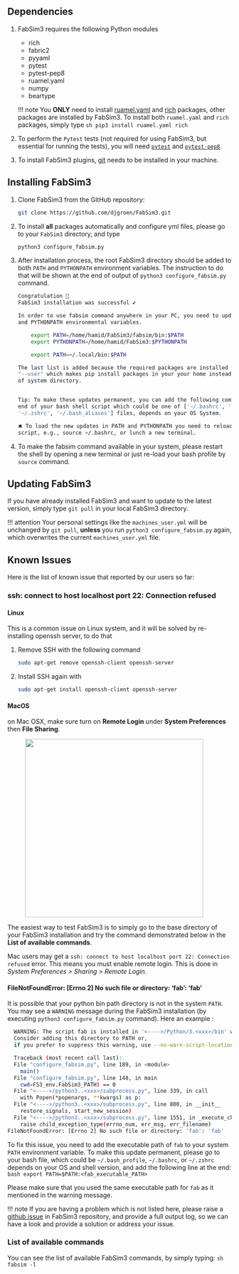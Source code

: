 ## Dependencies

1. FabSim3 requires the following Python modules

	* rich
	* fabric2
	* pyyaml
	* pytest
	* pytest-pep8
	* ruamel.yaml
	* numpy
	* beartype

	!!! note
		You **ONLY** need to install [ruamel.yaml](https://pypi.org/project/ruamel.yaml) and  [rich](https://pypi.org/project/rich/)  packages, other packages are installed by FabSim3.
		To install both `ruamel.yaml` and `rich` packages, simply type
		```sh
		pip3 install ruamel.yaml rich
		```

2. To perform the `Pytest` tests (not required for using FabSim3, but essential for running the tests), you will need [`pytest`](https://docs.pytest.org/en/latest/getting-started.html) and [`pytest-pep8`](https://pypi.org/project/pytest-pep8).

3. To install FabSim3 plugins, [git](https://git-scm.com/) needs to be installed in your machine.


## Installing FabSim3

1. Clone FabSim3 from the GitHub repository:
	```sh
	git clone https://github.com/djgroen/FabSim3.git
	```
2. To install **all** packages automatically and configure yml files, please go to your `FabSim3` directory, and type
	```sh
	python3 configure_fabsim.py
	```

3. After installation process, the root FabSim3 directory should be added to both `PATH` and `PYTHONPATH` environment variables. The instruction to do that will be shown at the end of output of `python3 configure_fabsim.py` command.
	```bash
	Congratulation 🍻
	FabSim3 installation was successful ✔
	
	In order to use fabsim command anywhere in your PC, you need to update the PATH
	and PYTHONPATH environmental variables.
	
		export PATH=/home/hamid/FabSim3/fabsim/bin:$PATH
		export PYTHONPATH=/home/hamid/FabSim3:$PYTHONPATH

		export PATH=~/.local/bin:$PATH
	
	The last list is added because the required packages are installed with flag 
	"--user" which makes pip install packages in your your home instead instead 
	of system directory.


	Tip: To make these updates permanent, you can add the following command at the 
	end of your bash shell script which could be one of ['~/.bashrc', '~/.bash_profile', 
	'~/.zshrc', '~/.bash_aliases'] files, depends on your OS System.

	🛎 To load the new updates in PATH and PYTHONPATH you need to reload your bash shell 
	script, e.g., source ~/.bashrc, or lunch a new terminal.
	```

4. To make the fabsim command available in your system, please restart the shell by opening a new terminal or just re-load your bash profile by `source` command.


## Updating FabSim3

If you have already installed FabSim3 and want to update to the latest version, simply type `git pull` in your local FabSim3 directory.

!!! attention
		Your personal settings like the `machines_user.yml` will be unchanged by `git pull`, **unless** you run `python3 configure_fabsim.py` again, which overwrites the current `machines_user.yml` file.

## Known Issues

Here is the list of known issue that reported by our users so far:

### ssh: connect to host localhost port 22: Connection refused

#### Linux
This is a common issue on Linux system, and it will be solved by re-installing openssh server, to do that

1. Remove SSH with the following command
	```sh
	sudo apt-get remove openssh-client openssh-server
	```
2. Install SSH again with
	```sh
	sudo apt-get install openssh-client openssh-server
	```

#### MacOS
on Mac OSX, make sure turn on **Remote Login** under **System Preferences** then **File Sharing**.

<figure>
  <img src="../images/ssh_macos_error.png" width="400" />
</figure>

The easiest way to test FabSim3 is to simply go to the base directory of your FabSim3 installation and try the command demonstrated below in the **List of available commands**.

Mac users may get a `ssh: connect to host localhost port 22: Connection refused` error. This means you must enable remote login. This is done in *System Preferences > Sharing > Remote Login*.

#### FileNotFoundError: [Errno 2] No such file or directory: ‘fab’: ‘fab’

It is possible that your python bin path directory is not in the system `PATH`. You may see a `WARNING` message during the FabSim3 installation (by executing `python3 configure_fabsim.py` command). Here an example :

```bash
  WARNING: The script fab is installed in '<---->/Python/3.<xxx>/bin' which is not on PATH.
  Consider adding this directory to PATH or,
  if you prefer to suppress this warning, use --no-warn-script-location.

  Traceback (most recent call last):
  File "configure_fabsim.py", line 189, in <module>
    main()
  File "configure_fabsim.py", line 148, in main
    cwd=FS3_env.FabSim3_PATH) == 0
  File "<---->/python3..<xxx>/subprocess.py", line 339, in call
    with Popen(*popenargs, **kwargs) as p:
  File "<---->/python3..<xxx>/subprocess.py", line 800, in __init__
    restore_signals, start_new_session)
  File "<---->/python3..<xxx>/subprocess.py", line 1551, in _execute_child
    raise child_exception_type(errno_num, err_msg, err_filename)
FileNotFoundError: [Errno 2] No such file or directory: 'fab': 'fab'	
```

To fix this issue, you need to add the executable path of `fab` to your system `PATH` environment variable. To make this update permanent, please go to your bash file, which could be `~/.bash_profile`, `~/.bashrc`, or `~/.zshrc` depends on your OS and shell version, and add the following line at the end:
	```bash
	export PATH=$PATH:<fab_executable_PATH>
	```

Please make sure that you used the same executable path for `fab` as it mentioned in the warning message.

!!! note
	If you are having a problem which is not listed here, please raise a [github issue](https://github.com/djgroen/FabSim3/issues/new/choose) in FabSim3 repository, and provide a full output log, so we can have a look and provide a solution or address your issue.


### List of available commands

You can see the list of available FabSim3 commands, by simply typing:
	```sh
	fabsim -l
	```
